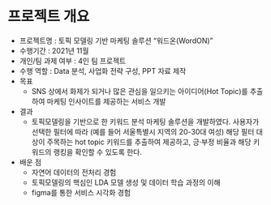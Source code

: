 # 프로젝트 개요
- 프로젝트명 : 토픽 모델링 기반 마케팅 솔루션 “워드온(WordON)”
- 수행기간 : 2021년 11월
- 개인/팀 과제 여부 : 4인 팀 프로젝트
- 수행 역할 : Data 분석, 사업화 전략 구성, PPT 자료 제작
- 목표
  - SNS 상에서 화제가 되거나 많은 관심을 일으키는 아이디어(Hot Topic)를 추출하여 마케팅 인사이트를 제공하는 서비스 개발
- 결과
  - 토픽모델링을 기반으로 한 키워드 분석 마케팅 솔루션을 개발하였다. 사용자가 선택한 필터에 따라 (예를 들어 서울특별시 지역의 20-30대 여성) 해당 필터 대상이 주목하는 hot topic 키워드를 추출하여 제공하고, 긍·부정 비율과 해당 키워드의 랭킹을 확인할 수 있도록 한다.
- 배운 점
    - 자연어 데이터의 전처리 경험
    - 토픽모델링의 핵심인 LDA 모델 생성 및 데이터 학습 과정의 이해
    - figma를 통한 서비스 시각화 경험